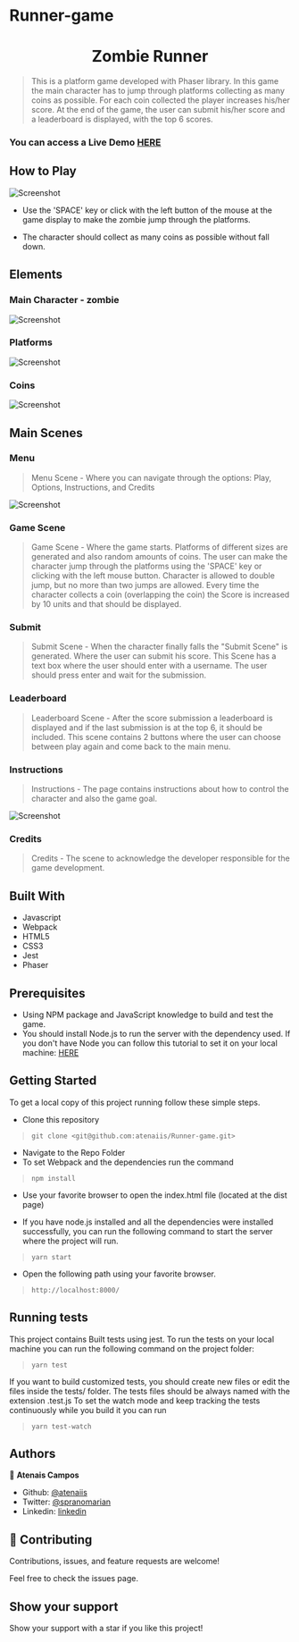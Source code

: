 # Runner-game
<h1 align="center">Zombie Runner</h1>


> This is a platform game developed with Phaser library. 
> In this game the main character has to jump through platforms collecting as many coins as possible.
> For each coin collected the player increases his/her score.
> At the end of the game, the user can submit his/her score and a leaderboard is displayed, with the top 6 scores.




### You can access a Live Demo [HERE](https://rawcdn.githack.com/atenaiis/Runner-game/59f0b2db22e88de33d62963fa933188a7c60d981/index.html)



## How to Play

![Screenshot](./assets/keys.png)

- Use the 'SPACE' key or click with the left button of the mouse at the game display to make the zombie  jump through the platforms.

- The character should collect as many coins as possible without fall down.


## Elements

### Main Character - zombie 

![Screenshot](./assets/player.png)

### Platforms

![Screenshot](./assets/platform.png)

### Coins

![Screenshot](./assets/coin.png)

## Main Scenes

### Menu


> Menu Scene - Where you can navigate through the options: Play, Options, Instructions, and Credits

![Screenshot](./assets/menu.png)


### Game Scene

> Game Scene - Where the game starts. Platforms of different sizes are generated and also random amounts of coins. The user can make the character jump through the platforms using the 'SPACE' key or clicking with the left mouse button. Character is allowed to double jump, but no more than two jumps are allowed. Every time the character collects a coin (overlapping the coin) the Score is increased by 10 units and that should be displayed.


### Submit

> Submit Scene - When the character finally falls the "Submit Scene" is generated. Where the user can submit his score. This Scene has a text box where the user should enter with a username. The user should press enter and wait for the submission. 


### Leaderboard

> Leaderboard Scene - After the score submission a leaderboard is displayed and if the last submission is at the top 6, it should be included. This scene contains 2 buttons where the user can choose between play again and come back to the main menu.


### Instructions

> Instructions - The page contains instructions about how to control the character and also the game goal.

![Screenshot](./assets/instructions.png)

### Credits

> Credits - The scene to acknowledge the developer responsible for the game development.



## Built With

- Javascript
- Webpack
- HTML5
- CSS3
- Jest
- Phaser

## Prerequisites

- Using NPM package and JavaScript knowledge to build and test the game.
- You should install Node.js to run the server with the dependency used. If you don't have Node you can follow this tutorial to set it on your local machine: [HERE](https://www.w3schools.com/nodejs/default.asp)


## Getting Started

To get a local copy of this project running follow these simple steps.

- Clone this repository
 > `git clone <git@github.com:atenaiis/Runner-game.git>`
- Navigate to the Repo Folder
- To set Webpack and the dependencies run the command
> `npm install`
- Use your favorite browser to open the index.html file (located at the dist page)

- If you have node.js installed and all the dependencies were installed successfully, you can run the following command to start the server where the project will run.

> `yarn start`

- Open the following path using your favorite browser.

> `http://localhost:8000/`

## Running tests

This project contains Built tests using jest. To run the tests on your local machine you can run the following command on the project folder:
 > `yarn test`

 If you want to build customized tests, you should create new files or edit the files inside the tests/ folder.
 The tests files should be always named with the extension .test.js
 To set the watch mode and keep tracking the tests continuously while you build it you can run
> `yarn test-watch`


## Authors

👤 **Atenais Campos**

- Github: [@atenaiis](https://github.com/atenaiis)
- Twitter: [@spranomarian](https://twitter.com/SopranoMarian)
- Linkedin: [linkedin](https://www.linkedin.com/in/mariana-atenai-campos-garcia-a30791143/)



## 🤝 Contributing

Contributions, issues, and feature requests are welcome!

Feel free to check the issues page.


## Show your support

Show your support with a star if you like this project!